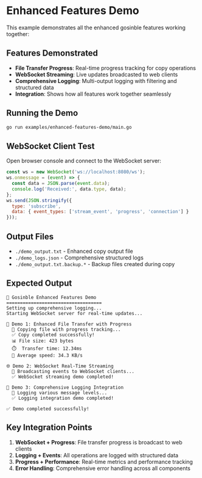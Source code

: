 # Enhanced Features Demo

This example demonstrates all the enhanced gosinble features working together:

## Features Demonstrated

- **File Transfer Progress**: Real-time progress tracking for copy operations
- **WebSocket Streaming**: Live updates broadcasted to web clients  
- **Comprehensive Logging**: Multi-output logging with filtering and structured data
- **Integration**: Shows how all features work together seamlessly

## Running the Demo

```bash
go run examples/enhanced-features-demo/main.go
```

## WebSocket Client Test

Open browser console and connect to the WebSocket server:

```javascript
const ws = new WebSocket('ws://localhost:8080/ws');
ws.onmessage = (event) => {
  const data = JSON.parse(event.data);
  console.log('Received:', data.type, data);
};
ws.send(JSON.stringify({
  type: 'subscribe',
  data: { event_types: ['stream_event', 'progress', 'connection'] }
}));
```

## Output Files

- `./demo_output.txt` - Enhanced copy output file
- `./demo_logs.json` - Comprehensive structured logs
- `./demo_output.txt.backup.*` - Backup files created during copy

## Expected Output

```
🚀 Gosinble Enhanced Features Demo
===================================
Setting up comprehensive logging...
Starting WebSocket server for real-time updates...

📁 Demo 1: Enhanced File Transfer with Progress
  🔄 Copying file with progress tracking...
  ✅ Copy completed successfully!
  📊 File size: 423 bytes
  ⏱️  Transfer time: 12.34ms
  🚀 Average speed: 34.3 KB/s

🌐 Demo 2: WebSocket Real-Time Streaming
  📡 Broadcasting events to WebSocket clients...
  ✅ WebSocket streaming demo completed!

📝 Demo 3: Comprehensive Logging Integration
  📄 Logging various message levels...
  ✅ Logging integration demo completed!

✅ Demo completed successfully!
```

## Key Integration Points

1. **WebSocket + Progress**: File transfer progress is broadcast to web clients
2. **Logging + Events**: All operations are logged with structured data
3. **Progress + Performance**: Real-time metrics and performance tracking
4. **Error Handling**: Comprehensive error handling across all components
